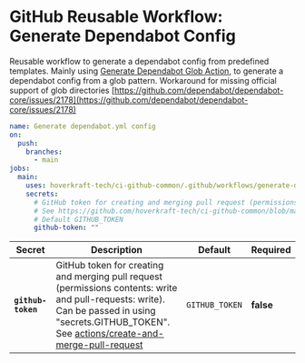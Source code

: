 <!-- start title -->

# GitHub Reusable Workflow: Generate Dependabot Config

<!-- end title -->
<!-- start description -->

Reusable workflow to generate a dependabot config from predefined templates.
Mainly using [Generate Dependabot Glob Action](https://github.com/marketplace/actions/generate-dependabot-glob), to generate a dependabot config from a glob pattern.
Workaround for missing official support of glob directories [https://github.com/dependabot/dependabot-core/issues/2178](https://github.com/dependabot/dependabot-core/issues/2178)

<!-- end description -->
<!-- start contents -->
<!-- end contents -->
<!-- start usage -->

```yaml
name: Generate dependabot.yml config
on:
  push:
    branches:
      - main
jobs:
  main:
    uses: hoverkraft-tech/ci-github-common/.github/workflows/generate-dependabot-config.yml@0.3.4
    secrets:
      # GitHub token for creating and merging pull request (permissions contents: write and pull-requests: write).
      # See https://github.com/hoverkraft-tech/ci-github-common/blob/main/actions/create-and-merge-pull-request
      # Default GITHUB_TOKEN
      github-token: ""
```

<!-- end usage -->
<!-- start secrets -->

| **Secret** | **Description** | **Default** | **Required** |
| ---------- | --------------- | ----------- | ------------ |
| **<code>github-token</code>** | GitHub token for creating and merging pull request (permissions contents: write and pull-requests: write). Can be passed in using "secrets.GITHUB_TOKEN". See [actions/create-and-merge-pull-request](../../actions/create-and-merge-pull-request) | <code>GITHUB_TOKEN</code> | **false** |

<!-- end secrets -->
<!-- start inputs -->

<!-- end inputs -->

<!-- start outputs -->
<!-- end outputs -->
<!-- start [.github/ghadocs/examples/] -->
<!-- end [.github/ghadocs/examples/] -->
